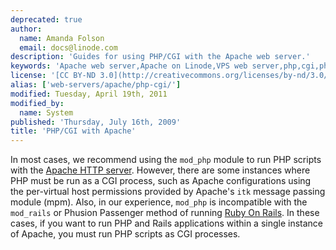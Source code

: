 ```yaml
---
deprecated: true
author:
  name: Amanda Folson
  email: docs@linode.com
description: 'Guides for using PHP/CGI with the Apache web server.'
keywords: 'Apache web server,Apache on Linode,VPS web server,php,cgi,php-cgi'
license: '[CC BY-ND 3.0](http://creativecommons.org/licenses/by-nd/3.0/us/)'
alias: ['web-servers/apache/php-cgi/']
modified: Tuesday, April 19th, 2011
modified_by:
  name: System
published: 'Thursday, July 16th, 2009'
title: 'PHP/CGI with Apache'
---
```


In most cases, we recommend using the `mod_php` module to run PHP scripts with the [Apache HTTP server](/docs/web-servers/apache/). However, there are some instances where PHP must be run as a CGI process, such as Apache configurations using the per-virtual host permissions provided by Apache's `itk` message passing module (mpm). Also, in our experience, `mod_php` is incompatible with the `mod_rails` or Phusion Passenger method of running [Ruby On Rails](/docs/frameworks/). In these cases, if you want to run PHP and Rails applications within a single instance of Apache, you must run PHP scripts as CGI processes.

